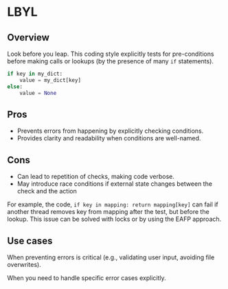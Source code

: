 # LBYL

## Overview

Look before you leap. This coding style explicitly tests for pre-conditions before making calls or lookups (by the presence of many `if` statements).

```py
if key in my_dict:
    value = my_dict[key]
else:
    value = None
```


## Pros

- Prevents errors from happening by explicitly checking conditions.
- Provides clarity and readability when conditions are well-named.


## Cons

- Can lead to repetition of checks, making code verbose.
- May introduce race conditions if external state changes between the check and the action

For example, the code, `if key in mapping: return mapping[key]` can fail if another thread removes key from mapping after the test, but before the lookup. This issue can be solved with locks or by using the EAFP approach.


## Use cases

When preventing errors is critical (e.g., validating user input, avoiding file overwrites).

When you need to handle specific error cases explicitly.